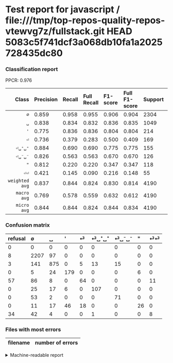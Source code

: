 # Test report for javascript / file:///tmp/top-repos-quality-repos-vtewvg7z/fullstack.git HEAD 5083c5f741dcf3a068db10fa1a2025728435dc80

### Classification report

PPCR: 0.976

| Class | Precision | Recall | Full Recall | F1-score | Full F1-score | Support | Full Support | PPCR |
|------:|:----------|:-------|:------------|:---------|:---------|:--------|:-------------|:-----|
| `∅` | 0.859| 0.958| 0.955| 0.906| 0.904| 2304| 2312| 0.997 |
| `␣` | 0.838| 0.834| 0.832| 0.836| 0.835| 1049| 1052| 0.997 |
| `'` | 0.775| 0.836| 0.836| 0.804| 0.804| 214| 214| 1.000 |
| `⏎` | 0.736| 0.379| 0.283| 0.500| 0.409| 169| 226| 0.748 |
| `⏎␣⁺␣⁺` | 0.884| 0.690| 0.690| 0.775| 0.775| 155| 155| 1.000 |
| `⏎␣⁻␣⁻` | 0.826| 0.563| 0.563| 0.670| 0.670| 126| 126| 1.000 |
| `"` | 0.812| 0.220| 0.220| 0.347| 0.347| 118| 118| 1.000 |
| `⏎⏎` | 0.421| 0.145| 0.090| 0.216| 0.148| 55| 89| 0.618 |
| `weighted avg` | 0.837| 0.844| 0.824| 0.830| 0.814| 4190| 4292| 0.976 |
| `macro avg` | 0.769| 0.578| 0.559| 0.632| 0.612| 4190| 4292| 0.976 |
| `micro avg` | 0.844| 0.844| 0.824| 0.844| 0.834| 4190| 4292| 0.976 |

### Confusion matrix

|refusal|  ∅| ␣| '| ⏎| ⏎␣⁺␣⁺| ⏎␣⁻␣⁻| "| ⏎⏎| 
|:---|:---|:---|:---|:---|:---|:---|:---|:---|
|0 |0 |0 |0 |0 |0 |0 |0 |0 |
|8 |2207 |97 |0 |0 |0 |0 |0 |0 |
|3 |141 |875 |0 |5 |13 |15 |0 |0 |
|0 |5 |24 |179 |0 |0 |0 |6 |0 |
|57 |86 |8 |0 |64 |0 |0 |0 |11 |
|0 |25 |17 |6 |0 |107 |0 |0 |0 |
|0 |53 |2 |0 |0 |0 |71 |0 |0 |
|0 |11 |17 |46 |18 |0 |0 |26 |0 |
|34 |42 |4 |0 |0 |1 |0 |0 |8 |

### Files with most errors

| filename | number of errors|
|:----:|:-----|

<details>
    <summary>Machine-readable report</summary>
```json
{
  "cl_report": {"\"": {"f1-score": 0.3466666666666666, "precision": 0.8125, "recall": 0.22033898305084745, "support": 118}, "\u0027": {"f1-score": 0.8044943820224718, "precision": 0.7748917748917749, "recall": 0.8364485981308412, "support": 214}, "macro avg": {"f1-score": 0.6317866214776513, "precision": 0.7688541219457471, "recall": 0.5783477552358149, "support": 4190}, "micro avg": {"f1-score": 0.8441527446300716, "precision": 0.8441527446300716, "recall": 0.8441527446300716, "support": 4190}, "weighted avg": {"f1-score": 0.8299953130249137, "precision": 0.837239323248944, "recall": 0.8441527446300716, "support": 4190}, "\u2205": {"f1-score": 0.9056216659827657, "precision": 0.8587548638132295, "recall": 0.9578993055555556, "support": 2304}, "\u23ce": {"f1-score": 0.5, "precision": 0.735632183908046, "recall": 0.378698224852071, "support": 169}, "\u23ce\u23ce": {"f1-score": 0.2162162162162162, "precision": 0.42105263157894735, "recall": 0.14545454545454545, "support": 55}, "\u23ce\u2423\u207a\u2423\u207a": {"f1-score": 0.7753623188405797, "precision": 0.8842975206611571, "recall": 0.6903225806451613, "support": 155}, "\u23ce\u2423\u207b\u2423\u207b": {"f1-score": 0.669811320754717, "precision": 0.8255813953488372, "recall": 0.5634920634920635, "support": 126}, "\u2423": {"f1-score": 0.8361204013377925, "precision": 0.8381226053639846, "recall": 0.8341277407054337, "support": 1049}},
  "cl_report_full": {"\"": {"f1-score": 0.3466666666666666, "precision": 0.8125, "recall": 0.22033898305084745, "support": 118}, "\u0027": {"f1-score": 0.8044943820224718, "precision": 0.7748917748917749, "recall": 0.8364485981308412, "support": 214}, "macro avg": {"f1-score": 0.6115612294950488, "precision": 0.7688541219457471, "recall": 0.5587511913740599, "support": 4292}, "micro avg": {"f1-score": 0.8340014147606696, "precision": 0.8441527446300716, "recall": 0.8240913327120224, "support": 4292}, "weighted avg": {"f1-score": 0.8135970872970741, "precision": 0.8326337360428975, "recall": 0.8240913327120224, "support": 4292}, "\u2205": {"f1-score": 0.9041376485047111, "precision": 0.8587548638132295, "recall": 0.9545847750865052, "support": 2312}, "\u23ce": {"f1-score": 0.40894568690095845, "precision": 0.735632183908046, "recall": 0.2831858407079646, "support": 226}, "\u23ce\u23ce": {"f1-score": 0.14814814814814814, "precision": 0.42105263157894735, "recall": 0.0898876404494382, "support": 89}, "\u23ce\u2423\u207a\u2423\u207a": {"f1-score": 0.7753623188405797, "precision": 0.8842975206611571, "recall": 0.6903225806451613, "support": 155}, "\u23ce\u2423\u207b\u2423\u207b": {"f1-score": 0.669811320754717, "precision": 0.8255813953488372, "recall": 0.5634920634920635, "support": 126}, "\u2423": {"f1-score": 0.8349236641221374, "precision": 0.8381226053639846, "recall": 0.8317490494296578, "support": 1052}},
  "ppcr": 0.9762348555452004
}
```
</details>
